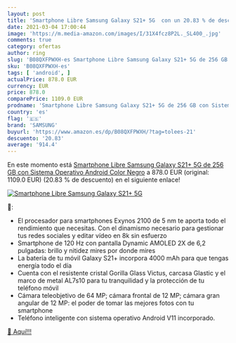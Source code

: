 ```yaml
---
layout: post
title: 'Smartphone Libre Samsung Galaxy S21+ 5G  con un 20.83 % de descuento'
date: 2021-03-04 17:00:44
image: 'https://m.media-amazon.com/images/I/31X4fcz8P2L._SL400_.jpg'
comments: true
category: ofertas
author: ring
slug: 'B08QXFPWXH-es Smartphone Libre Samsung Galaxy S21+ 5G de 256 GB con...'
sku: 'B08QXFPWXH-es'
tags: [ 'android', ]
actualPrice: 878.0 EUR
currency: EUR
price: 878.0
comparePrice: 1109.0 EUR
prodname: 'Smartphone Libre Samsung Galaxy S21+ 5G de 256 GB con Sistema Operativo Android Color Negro'
country: 'es'
flag: '🇪🇸'
brand: 'SAMSUNG'
buyurl: 'https://www.amazon.es/dp/B08QXFPWXH/?tag=tolees-21'
descuento: '20.83'
average: '914.4'
---
```


En este momento está [Smartphone Libre Samsung Galaxy S21+ 5G de 256 GB con Sistema Operativo Android Color Negro](https://www.amazon.es/dp/B08QXFPWXH/?tag=tolees-21) a 878.0 EUR (original: 1109.0 EUR) (20.83 %  de descuento) en el siguiente enlace!

[![Smartphone Libre Samsung Galaxy S21+ 5G ](https://m.media-amazon.com/images/I/31X4fcz8P2L._SL400_.jpg)](https://www.amazon.es/dp/B08QXFPWXH/?tag=tolees-21)

🔎:

- El procesador para smartphones Exynos 2100 de 5 nm te aporta todo el rendimiento que necesitas. Con el dinamismo necesario para gestionar tus redes sociales y editar vídeo en 8k sin esfuerzo
- Smartphone de 120 Hz con pantalla Dynamic AMOLED 2X de 6,2 pulgadas: brillo y nitidez mires por donde mires
- La batería de tu móvil Galaxy S21+ incorpora 4000 mAh para que tengas energía todo el día
- Cuenta con el resistente cristal Gorilla Glass Victus, carcasa Glastic y el marco de metal AL7s10 para tu tranquilidad y la protección de tu teléfono móvil
- Cámara teleobjetivo de 64 MP; cámara frontal de 12 MP; cámara gran angular de 12 MP: el poder de tomar las mejores fotos con tu smartphone
- Teléfono inteligente con sistema operativo Android V11 incorporado.

[🛒 Aquí!!!](https://www.amazon.es/dp/B08QXFPWXH/?tag=tolees-21)
